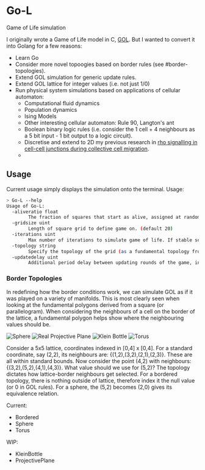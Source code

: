 # Go-L
Game of Life simulation 

I originally wrote a Game of Life model in C, [GOL](https://github.com/Jeadie/GOL/). But I wanted to convert it into Golang for a few reasons:
 - Learn Go
 - Consider more novel topoogies based on border rules (see #border-topologies).
 - Extend GOL simulation for generic update rules.
 - Extend GOL lattice for integer values (i.e. not just 1/0)
 - Run physical system simulations based on applications of cellular automaton:
   - Computational fluid dynamics
   - Population dynamics
   - Ising Models
   - Other interesting cellular automaton: Rule 90, Langton's ant
   - Boolean binary logic rules (i.e. consider the 1 cell + 4 neighbours as a 5 bit input - 1 bit output to a logic circuit). 
   - Discretise and extend to 2D my previous research in [rho signalling in cell-cell junctions during collective cell migration](https://github.com/Jeadie/UQ-Winter-Research-Project-2017).
   - 


## Usage
Current usage simply displays the simulation onto the terminal. Usage: 
```bash
> Go-L --help
Usage of Go-L:
  -aliveratio float
    	The fraction of squares that start as alive, assigned at random. Domain: [0.0, 1.0]. (default 0.8)
  -gridsize uint
    	Length of square grid to define game on. (default 20)
  -iterations uint
    	Max number of iterations to simulate game of life. If stable solution, will exit early. (default 100)
  -topology string
    	Specify the topology of the grid (as a fundamental topology from a parallelograms). Valid parameters: BORDERED, TORUS, KLEIN_BOTTLE, PROJECTIVE_PLANE, SPHERE. (default "BORDERED")
  -updatedelay uint
    	Additional period delay between updating rounds of the game, in milliseconds. Does not take into account processing time. (default 200)
```

### Border Topologies
In redefining how the border conditions work, we can simulate GOL as if it was played on a variety of manifolds. This is most clearly seen when looking at the fundamental polygons derived from a square (or parallelogram). When considering the neighbours of a cell on the border of the lattice, a fundamental polygon helps show where the neighbouring values should be.

![Sphere](https://en.wikipedia.org/wiki/File:SphereAsSquare.svg)
![Real Projective Plane](https://en.wikipedia.org/wiki/File:ProjectivePlaneAsSquare.svg)
![Klein Bottle](https://en.wikipedia.org/wiki/File:KleinBottleAsSquare.svg)
![Torus](https://en.wikipedia.org/wiki/File:TorusAsSquare.svg)

Consider a 5x5 lattice, coordinates indexed in [0,4] x [0,4]. For a standard coordinate, say (2,2), its neighbours are: {(1,2),(3,2),(2,1),(2,3)}. These are all within standard bounds. Now consider the point (4,2) with neighbours: {(3,2),(5,2),(4,1),(4,3)}. What value should we use for (5,2)? The topology dictates how lattice-border neighbours get selected. For a bordered topology, there is nothing outside of lattice, therefore index it the null value (or 0 in GOL rules). For a sphere, the (5,2) becomes (2,0) gives its equivalence relation. 

Current: 
- Bordered
- Sphere
- Torus

WIP: 
- KleinBottle
- ProjectivePlane
